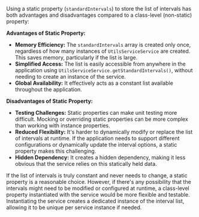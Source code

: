 Using a static property (`standardIntervals`) to store the list of intervals has both advantages and disadvantages compared to a class-level (non-static) property:

**Advantages of Static Property:**

*   **Memory Efficiency:** The `standardIntervals` array is created only once, regardless of how many instances of `UtilsServiceService` are created. This saves memory, particularly if the list is large.
*   **Simplified Access:** The list is easily accessible from anywhere in the application using `UtilsServiceService.getStandardIntervals()`, without needing to create an instance of the service.
*   **Global Availability:**  It effectively acts as a constant list available throughout the application.

**Disadvantages of Static Property:**

*   **Testing Challenges:** Static properties can make unit testing more difficult. Mocking or overriding static properties can be more complex than working with instance properties.
*   **Reduced Flexibility:**  It's harder to dynamically modify or replace the list of intervals at runtime.  If the application needs to support different configurations or dynamically update the interval options, a static property makes this challenging.
* **Hidden Dependency:**  It creates a hidden dependency, making it less obvious that the service relies on this statically held data.

If the list of intervals is truly constant and never needs to change, a static property is a reasonable choice. However, if there's any possibility that the intervals might need to be modified or configured at runtime, a class-level property instantiated with the service would be more flexible and testable. Instantiating the service creates a dedicated instance of the interval list, allowing it to be unique per service instance if needed.